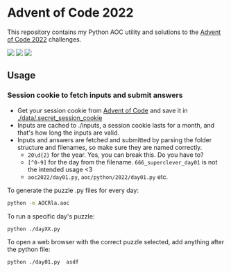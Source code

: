 # Advent of Code 2022

This repository contains my Python AOC utility and solutions to the [Advent of Code 2022](https://adventofcode.com/2022) challenges.

![](https://img.shields.io/badge/day%20📅-18-blue)
![](https://img.shields.io/badge/stars%20⭐-28-yellow)
![](https://img.shields.io/badge/days%20completed-14-red)
## Usage
### Session cookie to fetch inputs and submit answers
*  Get your session cookie from [Advent of Code](https://adventofcode.com/) and save it in [./data/.secret_session_cookie](./data/.secret_session_cookie)
*  Inputs are cached to ./inputs, a session cookie lasts for a month, and that's how long the inputs are valid.
*  Inputs and answers are fetched and submitted by parsing the folder structure and filenames, so make sure they are named correctly.
   * `20\d{2}` for the year. Yes, you can break this. Do you have to?
   * `[^0-9]` for the day from the filename. `666_superclever_day01` is not the intended usage <3
   * `aoc2022/day01.py`, `aoc/python/2022/day01.py` etc.

To generate the puzzle .py files for every day:
```bash
python -m AOCRla.aoc
```

To run a specific day's puzzle:
```bash
python ./dayXX.py
```

To open a web browser with the correct puzzle selected, add anything after the python file:
```bash
python ./day01.py  asdf
```
